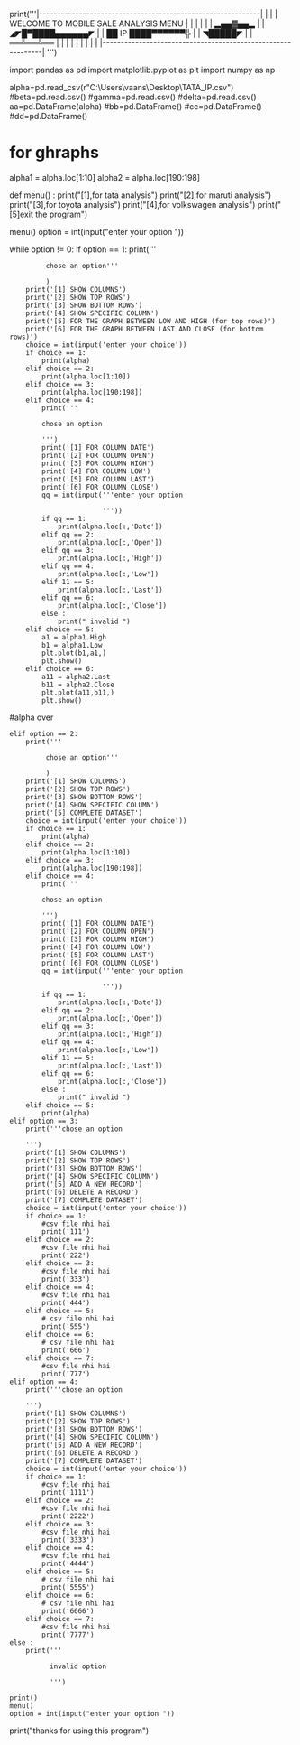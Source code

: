 print('''|-------------------------------------------------------------|
|                                                             |
|             WELCOME TO MOBILE SALE ANALYSIS MENU            |
|                                                             |
|                                                             |
|       ▂▄▄▓▄▄▂                                             |
|     ◢◤█▀████▄▄▄▄▄▄◤                                       |
|     ██ IP  ████▀▀▀▀▀▀╬                                      |
|     ◥█████◤                                                |
|     ══╩══╩══                                                |
|                                                             |
|                                                             |
|                                                             |
|                                                             |
|-------------------------------------------------------------|
''')

import pandas as pd
import matplotlib.pyplot as plt
import numpy as np

alpha=pd.read_csv(r"C:\Users\vaans\Desktop\TATA_IP.csv")
#beta=pd.read.csv()
#gamma=pd.read.csv()
#delta=pd.read.csv()
aa=pd.DataFrame(alpha)
#bb=pd.DataFrame()
#cc=pd.DataFrame()
#dd=pd.DataFrame()

# for ghraphs
alpha1 = alpha.loc[1:10]
alpha2 = alpha.loc[190:198]

def menu() :
    print("[1],for tata analysis")
    print("[2],for maruti analysis")
    print("[3],for toyota analysis")
    print("[4],for volkswagen analysis")
    print("[5]exit the program")
    

menu()
option = int(input("enter your option "))

while option != 0:
    if option == 1:
        print('''
             
             chose an option'''
             
             )
        print('[1] SHOW COLUMNS')
        print('[2] SHOW TOP ROWS')
        print('[3] SHOW BOTTOM ROWS')
        print('[4] SHOW SPECIFIC COLUMN')
        print('[5] FOR THE GRAPH BETWEEN LOW AND HIGH (for top rows)')
        print('[6] FOR THE GRAPH BETWEEN LAST AND CLOSE (for bottom rows)')
        choice = int(input('enter your choice'))
        if choice == 1:
            print(alpha)
        elif choice == 2:
            print(alpha.loc[1:10])
        elif choice == 3:
            print(alpha.loc[190:198])
        elif choice == 4:
            print('''
            
            chose an option
            
            ''')
            print('[1] FOR COLUMN DATE')
            print('[2] FOR COLUMN OPEN')
            print('[3] FOR COLUMN HIGH')
            print('[4] FOR COLUMN LOW') 
            print('[5] FOR COLUMN LAST') 
            print('[6] FOR COLUMN CLOSE') 
            qq = int(input('''enter your option 
                           
                           '''))
            if qq == 1:
                print(alpha.loc[:,'Date'])
            elif qq == 2:
                print(alpha.loc[:,'Open'])
            elif qq == 3:
                print(alpha.loc[:,'High'])
            elif qq == 4:
                print(alpha.loc[:,'Low'])
            elif 11 == 5:
                print(alpha.loc[:,'Last'])
            elif qq == 6:
                print(alpha.loc[:,'Close'])
            else :
                print(" invalid ")
        elif choice == 5:
            a1 = alpha1.High
            b1 = alpha1.Low
            plt.plot(b1,a1,)
            plt.show()
        elif choice == 6:
            a11 = alpha2.Last
            b11 = alpha2.Close
            plt.plot(a11,b11,)
            plt.show()
#alpha over

    elif option == 2:
        print('''
             
             chose an option'''
             
             )
        print('[1] SHOW COLUMNS')
        print('[2] SHOW TOP ROWS')
        print('[3] SHOW BOTTOM ROWS')
        print('[4] SHOW SPECIFIC COLUMN')
        print('[5] COMPLETE DATASET')
        choice = int(input('enter your choice'))
        if choice == 1:
            print(alpha)
        elif choice == 2:
            print(alpha.loc[1:10])
        elif choice == 3:
            print(alpha.loc[190:198])
        elif choice == 4:
            print('''
            
            chose an option
            
            ''')
            print('[1] FOR COLUMN DATE')
            print('[2] FOR COLUMN OPEN')
            print('[3] FOR COLUMN HIGH')
            print('[4] FOR COLUMN LOW') 
            print('[5] FOR COLUMN LAST') 
            print('[6] FOR COLUMN CLOSE') 
            qq = int(input('''enter your option 
                           
                           '''))
            if qq == 1:
                print(alpha.loc[:,'Date'])
            elif qq == 2:
                print(alpha.loc[:,'Open'])
            elif qq == 3:
                print(alpha.loc[:,'High'])
            elif qq == 4:
                print(alpha.loc[:,'Low'])
            elif 11 == 5:
                print(alpha.loc[:,'Last'])
            elif qq == 6:
                print(alpha.loc[:,'Close'])
            else :
                print(" invalid ")
        elif choice == 5:
            print(alpha)
    elif option == 3:
        print('''chose an option
        
        ''')
        print('[1] SHOW COLUMNS')
        print('[2] SHOW TOP ROWS')
        print('[3] SHOW BOTTOM ROWS')
        print('[4] SHOW SPECIFIC COLUMN')
        print('[5] ADD A NEW RECORD')
        print('[6] DELETE A RECORD')
        print('[7] COMPLETE DATASET')
        choice = int(input('enter your choice'))
        if choice == 1:
            #csv file nhi hai
            print('111')
        elif choice == 2:
            #csv file nhi hai
            print('222')
        elif choice == 3:
            #csv file nhi hai
            print('333')
        elif choice == 4:
            #csv file nhi hai
            print('444')
        elif choice == 5:
            # csv file nhi hai
            print('555')
        elif choice == 6:
            # csv file nhi hai
            print('666')
        elif choice == 7:
            #csv file nhi hai
            print('777')
    elif option == 4:
        print('''chose an option
        
        ''')
        print('[1] SHOW COLUMNS')
        print('[2] SHOW TOP ROWS')
        print('[3] SHOW BOTTOM ROWS')
        print('[4] SHOW SPECIFIC COLUMN')
        print('[5] ADD A NEW RECORD')
        print('[6] DELETE A RECORD')
        print('[7] COMPLETE DATASET')
        choice = int(input('enter your choice'))
        if choice == 1:
            #csv file nhi hai
            print('1111')
        elif choice == 2:
            #csv file nhi hai
            print('2222')
        elif choice == 3:
            #csv file nhi hai
            print('3333')
        elif choice == 4:
            #csv file nhi hai
            print('4444')
        elif choice == 5:
            # csv file nhi hai
            print('5555')
        elif choice == 6:
            # csv file nhi hai
            print('6666')
        elif choice == 7:
            #csv file nhi hai
            print('7777')
    else :
        print('''
              
              invalid option
              
              ''')

    print()
    menu()
    option = int(input("enter your option "))

print("thanks for using this program")
